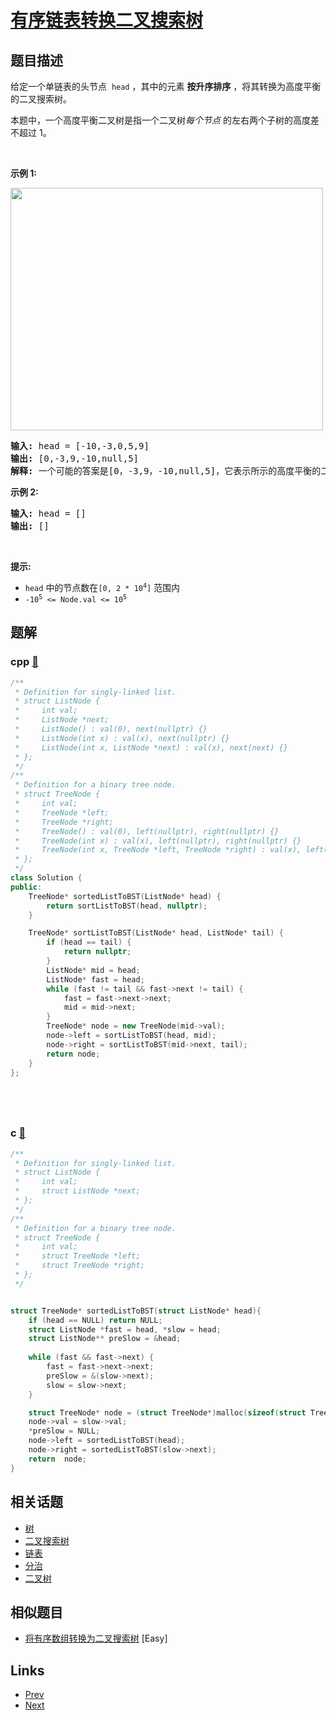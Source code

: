 
# [有序链表转换二叉搜索树](https://leetcode-cn.com/problems/convert-sorted-list-to-binary-search-tree)

## 题目描述

<p>给定一个单链表的头节点 &nbsp;<code>head</code>&nbsp;，其中的元素 <strong>按升序排序</strong> ，将其转换为高度平衡的二叉搜索树。</p>

<p>本题中，一个高度平衡二叉树是指一个二叉树<em>每个节点&nbsp;</em>的左右两个子树的高度差不超过 1。</p>

<p>&nbsp;</p>

<p><strong>示例 1:</strong></p>

<p><img src="https://assets.leetcode.com/uploads/2020/08/17/linked.jpg" style="height: 388px; width: 500px;" /></p>

<pre>
<strong>输入:</strong> head = [-10,-3,0,5,9]
<strong>输出:</strong> [0,-3,9,-10,null,5]
<strong>解释:</strong> 一个可能的答案是[0，-3,9，-10,null,5]，它表示所示的高度平衡的二叉搜索树。
</pre>

<p><strong>示例 2:</strong></p>

<pre>
<strong>输入:</strong> head = []
<strong>输出:</strong> []
</pre>

<p>&nbsp;</p>

<p><strong>提示:</strong></p>

<ul>
	<li><code>head</code>&nbsp;中的节点数在<code>[0, 2 * 10<sup>4</sup>]</code>&nbsp;范围内</li>
	<li><code>-10<sup>5</sup>&nbsp;&lt;= Node.val &lt;= 10<sup>5</sup></code></li>
</ul>


## 题解

### cpp [🔗](convert-sorted-list-to-binary-search-tree.cpp) 
```cpp
/**
 * Definition for singly-linked list.
 * struct ListNode {
 *     int val;
 *     ListNode *next;
 *     ListNode() : val(0), next(nullptr) {}
 *     ListNode(int x) : val(x), next(nullptr) {}
 *     ListNode(int x, ListNode *next) : val(x), next(next) {}
 * };
 */
/**
 * Definition for a binary tree node.
 * struct TreeNode {
 *     int val;
 *     TreeNode *left;
 *     TreeNode *right;
 *     TreeNode() : val(0), left(nullptr), right(nullptr) {}
 *     TreeNode(int x) : val(x), left(nullptr), right(nullptr) {}
 *     TreeNode(int x, TreeNode *left, TreeNode *right) : val(x), left(left), right(right) {}
 * };
 */
class Solution {
public:
    TreeNode* sortedListToBST(ListNode* head) {
        return sortListToBST(head, nullptr);
    }   

    TreeNode* sortListToBST(ListNode* head, ListNode* tail) {
        if (head == tail) {
            return nullptr;
        }
        ListNode* mid = head;
        ListNode* fast = head;
        while (fast != tail && fast->next != tail) {
            fast = fast->next->next;
            mid = mid->next;
        }
        TreeNode* node = new TreeNode(mid->val);
        node->left = sortListToBST(head, mid);
        node->right = sortListToBST(mid->next, tail);
        return node;
    }
};






```
### c [🔗](convert-sorted-list-to-binary-search-tree.c) 
```c
/**
 * Definition for singly-linked list.
 * struct ListNode {
 *     int val;
 *     struct ListNode *next;
 * };
 */
/**
 * Definition for a binary tree node.
 * struct TreeNode {
 *     int val;
 *     struct TreeNode *left;
 *     struct TreeNode *right;
 * };
 */


struct TreeNode* sortedListToBST(struct ListNode* head){
    if (head == NULL) return NULL;
    struct ListNode *fast = head, *slow = head;
    struct ListNode** preSlow = &head;
    
    while (fast && fast->next) {
        fast = fast->next->next;
        preSlow = &(slow->next);
        slow = slow->next;
    }

    struct TreeNode* node = (struct TreeNode*)malloc(sizeof(struct TreeNode));
    node->val = slow->val;
    *preSlow = NULL;
    node->left = sortedListToBST(head);
    node->right = sortedListToBST(slow->next);
    return  node;
}
```


## 相关话题

- [树](../../tags/tree.md) 
- [二叉搜索树](../../tags/binary-search-tree.md) 
- [链表](../../tags/linked-list.md) 
- [分治](../../tags/divide-and-conquer.md) 
- [二叉树](../../tags/binary-tree.md) 


## 相似题目

- [将有序数组转换为二叉搜索树](../convert-sorted-array-to-binary-search-tree/README.md)  [Easy] 


## Links

- [Prev](../convert-sorted-array-to-binary-search-tree/README.md) 
- [Next](../balanced-binary-tree/README.md) 

